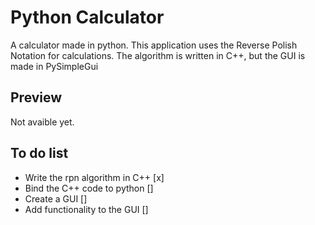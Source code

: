 # Python Calculator
A calculator made in python.
This application uses the Reverse Polish Notation for calculations.
The algorithm is written in C++, but the GUI is made in PySimpleGui
## Preview
  Not avaible yet.
## To do list
- Write the rpn algorithm in C++ [x]
- Bind the C++ code to python []
- Create a GUI []
- Add functionality to the GUI []
